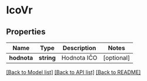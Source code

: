 # IcoVr

## Properties
Name | Type | Description | Notes
------------ | ------------- | ------------- | -------------
**hodnota** | **string** | Hodnota IČO | [optional] 

[[Back to Model list]](../../README.md#documentation-for-models) [[Back to API list]](../../README.md#documentation-for-api-endpoints) [[Back to README]](../../README.md)

